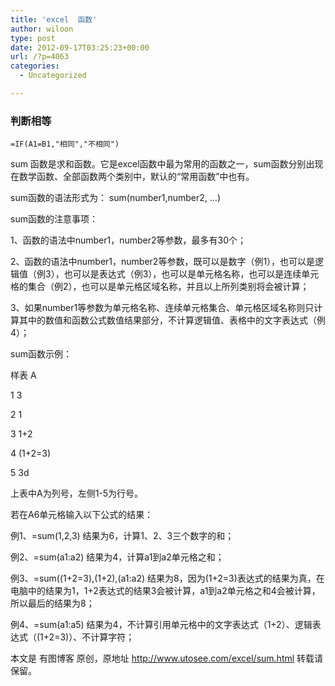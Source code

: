 ```yaml
---
title: 'excel  函数'
author: wiloon
type: post
date: 2012-09-17T03:25:23+00:00
url: /?p=4063
categories:
  - Uncategorized

---
```

### 判断相等

<pre><code class="language-bash line-numbers">=IF(A1=B1,"相同","不相同")
</code></pre>

sum 函数是求和函数。它是excel函数中最为常用的函数之一，sum函数分别出现在数学函数、全部函数两个类别中，默认的“常用函数”中也有。

sum函数的语法形式为： sum(number1,number2, …)

sum函数的注意事项：

1、函数的语法中number1，number2等参数，最多有30个；

2、函数的语法中number1，number2等参数，既可以是数字（例1），也可以是逻辑值（例3），也可以是表达式（例3），也可以是单元格名称，也可以是连续单元格的集合（例2），也可以是单元格区域名称，并且以上所列类别将会被计算；

3、如果number1等参数为单元格名称、连续单元格集合、单元格区域名称则只计算其中的数值和函数公式数值结果部分，不计算逻辑值、表格中的文字表达式（例4）；

sum函数示例：

样表 A
  
1 3
  
2 1
  
3 1+2
  
4 (1+2=3)
  
5 3d

上表中A为列号，左侧1-5为行号。

若在A6单元格输入以下公式的结果：

例1、=sum(1,2,3) 结果为6，计算1、2、3三个数字的和；

例2、=sum(a1:a2) 结果为4，计算a1到a2单元格之和；

例3、=sum((1+2=3),(1+2),(a1:a2) 结果为8，因为(1+2=3)表达式的结果为真，在电脑中的结果为1，1+2表达式的结果3会被计算，a1到a2单元格之和4会被计算，所以最后的结果为8；

例4、=sum(a1:a5) 结果为4，不计算引用单元格中的文字表达式（1+2）、逻辑表达式（(1+2=3)）、不计算字符；

本文是 有图博客 原创，原地址 http://www.utosee.com/excel/sum.html 转载请保留。